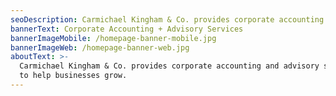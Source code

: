 ```yaml
---
seoDescription: Carmichael Kingham & Co. provides corporate accounting and advisory services to help businesses grow.
bannerText: Corporate Accounting + Advisory Services
bannerImageMobile: /homepage-banner-mobile.jpg
bannerImageWeb: /homepage-banner-web.jpg
aboutText: >-
  Carmichael Kingham & Co. provides corporate accounting and advisory services
  to help businesses grow.
---
```

